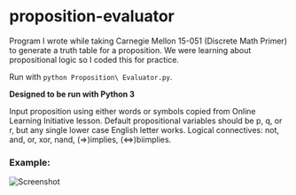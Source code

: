 # proposition-evaluator
Program I wrote while taking Carnegie Mellon 15-051 (Discrete Math Primer) to generate a truth table for a proposition. We were learning about propositional logic so I coded this for practice.

Run with `python Proposition\ Evaluator.py`. 

**Designed to be run with Python 3**

Input proposition using either words or symbols copied from Online Learning Initiative lesson. Default propositional variables should be p, q, or r, but any single lower case English letter works. Logical connectives: not, and, or, xor, nand, (=>)implies, (<=>)biimplies.

### Example:
![Screenshot](https://github.com/shansteven/proposition-evaluator/blob/master/Screenshot.png)
